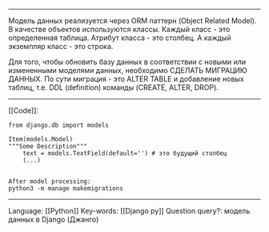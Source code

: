 ___
Модель данных реализуется через ORM паттерн (Object Related Model). В качестве объектов используются классы. Каждый класс - это определенная таблица. Атрибут класса - это столбец. А каждый экземпляр класс - это строка. 

Для того, чтобы обновить базу данных в соответствии с новыми или измененными моделями данных, необходимо СДЕЛАТЬ МИГРАЦИЮ ДАННЫХ. По сути миграция - это ALTER TABLE и добавление новых таблиц, т.е. DDL (definition) команды (CREATE, ALTER, DROP). 
___
[[Code]]:
```
from django.db import models

Item(models.Model)
"""Some Description"""
	text = models.TextField(default='') # это будущий столбец
	(...)


After model processing:
python3 -m manage makemigrations
```
___
Language: [[Python]]
Key-words:  [[Django py]]
Question query?: модель данных в Django (Джанго)